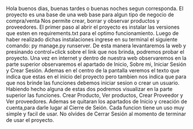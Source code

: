 Hola buenos dias, buenas tardes o buenas noches segun corresponda.
El proyecto es una base de una web base para algun tipo de negocio de compra/venta
Nos permite crear, borrar y observar productos y proveedores.
El primer paso al abrir el proyecto es instalar las versiones que esten en requirements.txt para el optimo funcionamiento.
Luego de haber realizado dichas instalaciones ingrese en su terminal el siguiente comando: py manage.py runserver.
De esta manera levantaremos la web y presinando control+click sobre el link que nos brinda, podremos probar el proyecto.
Una vez en internet y dentro de nuestra web observaremos en la parte superior observaremos el apartado de Inicio, Sobre mi, Iniciar Sesión y Crear Sesión.
Ademas en el centro de la pantalla veremos el texto que indica que estas en el inicio del proyecto pero tambien nos indica que para que nos brinde las funciones debemos iniciar sesion o crear un usuario.
Habiendo hecho alguna de estas dos podremos visualizar en la parte superior las funciones.
Crear Producto, Ver productos, Crear Proveedor y Ver proveedores. Ademas se quitaran los apartados de Inicio y creación de cuenta,para darle lugar al Cierre de Seión.
Cada funcion tiene un uso muy simple y facil de usar.
No olvides de Cerrar Sesión al momento de terminar de usar el proyecto.
